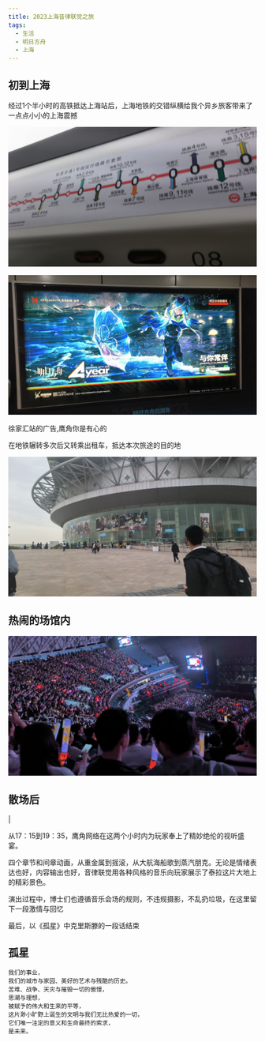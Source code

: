 ```yaml
---
title: 2023上海音律联觉之旅
tags: 
  - 生活
  - 明日方舟
  - 上海
---
```


## 初到上海
经过1个半小时的高铁抵达上海站后，上海地铁的交错纵横给我个异乡旅客带来了一点点小小的上海震撼

![](image/2023Arknights/IMG_20230429_115159.jpg)

![](image/2023Arknights/IMG_20230429_140827.jpg)

徐家汇站的广告,鹰角你是有心的

在地铁辗转多次后又转乘出租车，抵达本次旅途的目的地

![](image/2023Arknights/IMG_20230429_153944.jpg)

## 热闹的场馆内

![](image/2023Arknights/IMG_20230429_171628.jpg)

## 散场后

|[](image/2023Arknights/IMG_20230429_194630.jpg)

从17：15到19：35，鹰角网络在这两个小时内为玩家奉上了精妙绝伦的视听盛宴。

四个章节和间章动画，从重金属到摇滚，从大航海船歌到蒸汽朋克。无论是情绪表达也好，内容输出也好，音律联觉用各种风格的音乐向玩家展示了泰拉这片大地上的精彩景色。

演出过程中，博士们也遵循音乐会场的规则，不违规摄影，不乱扔垃圾，在这里留下一段激情与回忆

最后，以《孤星》中克里斯滕的一段话结束

## 孤星

``` 
我们的事业，
我们的城市与家园、美好的艺术与残酷的历史。
苦难、战争、天灾与摧毁一切的傲慢，
思潮与理想，
被赋予的伟大和生来的平等，
这片渺小旷野上诞生的文明与我们无比热爱的一切，
它们唯一注定的意义和生命最终的索求，
是未来。
```